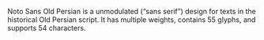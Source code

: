 Noto Sans Old Persian is a unmodulated (“sans serif”) design for texts in the historical Old Persian script. It has multiple weights, contains 55 glyphs, and supports 54 characters.